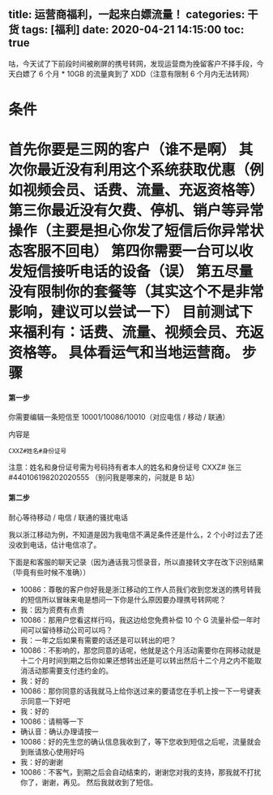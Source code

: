 title: 运营商福利，一起来白嫖流量！
categories: 干货
tags: [福利]
date: 2020-04-21 14:15:00
toc: true
---
咕，今天试了下前段时间被刷屏的携号转网，发现运营商为挽留客户不择手段，今天白嫖了 6 个月 * 10GB 的流量爽到了 XDD（注意有限制 6 个月内无法转网）

条件
===
首先你要是三网的客户（谁不是啊）
其次你最近没有利用这个系统获取优惠（例如视频会员、话费、流量、充返资格等）
第三你最近没有欠费、停机、销户等异常操作（主要是担心你发了短信后你异常状态客服不回电）
第四你需要一台可以收发短信接听电话的设备（误）
第五尽量没有限制你的套餐等（其实这个不是非常影响，建议可以尝试一下）
目前测试下来福利有：话费、流量、视频会员、充返资格等。 具体看运气和当地运营商。
步骤
===
#### 第一步
你需要编辑一条短信至 10001/10086/10010（对应电信 / 移动 / 联通）

内容是
```
CXXZ#姓名#身份证号
```
注意：姓名和身份证号需为号码持有者本人的姓名和身份证号
CXXZ# 张三 #440106198202020555
（别问我是哪来的，问就是 B 站）

#### 第二步
耐心等待移动 / 电信 / 联通的骚扰电话

我以浙江移动为例，不知道是因为我电信不满足条件还是什么，2 个小时过去了还没收到电话，估计电信凉了。

下面是和客服的聊天记录（因为通话我习惯录音，所以直接转文字在改下识别结果（毕竟有些时候不准确））

- 10086：尊敬的客户你好我是浙江移动的工作人员我们收到您发送的携号转我的短信所以冒昧来电是想问一下你是什么原因要办理携号转网呢？
- 我：因为资费有点贵
- 10086：那用户您看这样行吗，我这边给您免费补偿 10 个 G 流量补偿一年时间可以留待移动公司可以吗？
- 我：一年之后如果有需要的话还是可以转出的吧？
- 10086：不影响的，那您同意的话呢，他就是这个月活动需要你在网移动就是十二个月时间到期之后你如果还想转出还是可以转出然后十二个月之内不能取消活动那需要支付违约金的。
- 我：好的
- 10086：那你同意的话我就马上给你送过来的要请您在手机上按一下一号键表示同意一下好吧
- 我：好的
- 10086：请稍等一下
- 确认音：确认办理请按一
- 10086：好的先生您的确认信息我收到了，等下您收到短信之后呢，流量就会到账请放心使用好吗
- 我：好的谢谢
- 10086：不客气，到期之后会自动结束的，谢谢您对我的支持，那我就不打扰你了，谢谢，再见。
然后我就收到了短信。